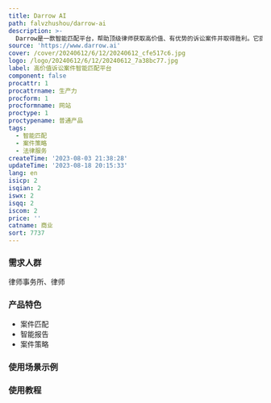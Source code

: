 ```yaml
---
title: Darrow AI
path: falvzhushou/darrow-ai
description: >-
  Darrow是一款智能匹配平台，帮助顶级律师获取高价值、有优势的诉讼案件并取得胜利。它提供了案件匹配、智能报告和案件策略等功能。Darrow的目标是帮助律师事务所更高效地发现合适的案件并提供优质的法律服务。
source: 'https://www.darrow.ai'
cover: /cover/20240612/6/12/20240612_cfe517c6.jpg
logo: /logo/20240612/6/12/20240612_7a38bc77.jpg
label: 高价值诉讼案件智能匹配平台
component: false
procattr: 1
procattrname: 生产力
procform: 1
procformname: 网站
proctype: 1
proctypename: 普通产品
tags:
  - 智能匹配
  - 案件策略
  - 法律服务
createTime: '2023-08-03 21:38:28'
updateTime: '2023-08-18 20:15:33'
lang: en
isicp: 2
isqian: 2
iswx: 2
isqq: 2
iscom: 2
price: ''
catname: 商业
sort: 7737
---
```




### 需求人群
律师事务所、律师

### 产品特色
- 案件匹配
- 智能报告
- 案件策略

### 使用场景示例


### 使用教程


  
